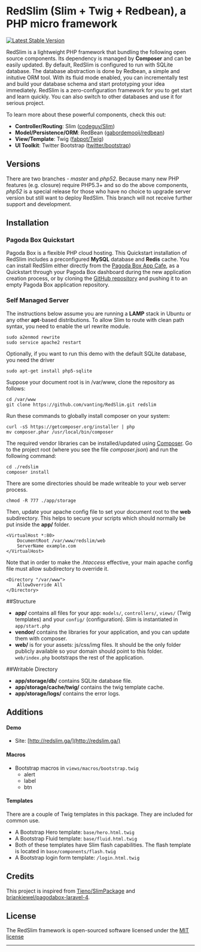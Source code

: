 RedSlim (Slim + Twig + Redbean), a PHP micro framework
======================================================

[![Latest Stable Version](https://poser.pugx.org/redslim/redslim/v/stable.png)](https://packagist.org/packages/redslim/redslim)

RedSlim is a lightweight PHP framework that bundling the following open source components. Its dependency is managed by **Composer** and can be easily updated. By default, RedSlim is configured to run with SQLite database. The database abstraction is done by Redbean, a simple and initutive ORM tool. With its fluid mode enabled, you can incrementally test and build your database schema and start prototyping your idea immediately. RedSlim is a zero-configuration framework for you to get start and learn quickly. You can also switch to other databases and use it for serious project. 

To learn more about these powerful components, check this out:

* **Controller/Routing**: Slim ([codeguy/Slim](https://github.com/codeguy/Slim))
* **Model/Persistence/ORM**: RedBean ([gabordemooij/redbean](https://github.com/gabordemooij/redbean))
* **View/Template**: Twig ([fabpot/Twig](https://github.com/fabpot/Twig))
* **UI Toolkit**: Twitter Bootstrap ([twitter/bootstrap](https://github.com/twitter/bootstrap))

## Versions

There are two branches - *master* and *php52*. Because many new PHP features (e.g. closure) require PHP5.3+ and so do the above components, *php52* is a special release for those who have no choice to upgrade server version but still want to deploy RedSlim. This branch will not receive further support and development.

## Installation

### Pagoda Box Quickstart

Pagoda Box is a flexible PHP cloud hosting. This Quickstart installation of RedSlim includes a preconfigured **MySQL** database and **Redis** cache. You can install RedSlim either directly from the [Pagoda Box App Cafe](https://pagodabox.com/cafe/vanting/redslim), as a Quickstart through your Pagoda Box dashboard during the new application creation process, or by cloning the [GitHub repository](https://github.com/vanting/RedSlim.git) and pushing it to an empty Pagoda Box application repository.

### Self Managed Server

The instructions below assume you are running a **LAMP** stack in Ubuntu or any other **apt**-based distributions. To allow Slim to route with clean path syntax, you need to enable the url rewrite module.   

	sudo a2enmod rewrite
	sudo service apache2 restart

Optionally, if you want to run this demo with the default SQLite database, you need the driver

	sudo apt-get install php5-sqlite

Suppose your document root is in /var/www, clone the repository as follows:

	cd /var/www
	git clone https://github.com/vanting/RedSlim.git redslim

Run these commands to globally install composer on your system:

	curl -sS https://getcomposer.org/installer | php
	mv composer.phar /usr/local/bin/composer

The required vendor libraries can be installed/updated using [Composer](http://getcomposer.org/). Go to the project root (where you see the file *composer.json*) and run the following command:

	cd ./redslim
	composer install

There are some directories should be made writeable to your web server process. 

	chmod -R 777 ./app/storage

Then, update your apache config file to set your document root to the **web** subdirectory. This helps to secure your scripts which should normally be put inside the **app/** folder.

	<VirtualHost *:80>
		DocumentRoot /var/www/redslim/web
		ServerName example.com
	</VirtualHost>

Note that in order to make the *.htaccess* effective, your main apache config file must allow subdirectory to override it.  

	<Directory "/var/www">
		AllowOverride All
	</Directory>


##Structure

* **app/** contains all files for your app: `models/`, `controllers/`, `views/` (Twig templates) and your `config/` (configuration). Slim is instantiated in `app/start.php`
* **vendor/** contains the libraries for your application, and you can update them with composer.
* **web/** is for your assets: js/css/img files. It should be the only folder publicly available so your domain should point to this folder. `web/index.php` bootstraps the rest of the application.

##Writable Directory

* **app/storage/db/** contains SQLite database file.
* **app/storage/cache/twig/** contains the twig template cache.
* **app/storage/logs/** contains the error logs.

## Additions

#### Demo

* Site: [http://redslim.ga/](http://redslim.ga/)
    
#### Macros

* Bootstrap macros in `views/macros/bootstrap.twig`
    * alert
    * label
    * btn

#### Templates

There are a couple of Twig templates in this package. They are included for common use.

* A Bootstrap Hero template: `base/hero.html.twig`
* A Bootstrap Fluid template: `base/fluid.html.twig`
* Both of these templates have Slim flash capabilities. The flash template is located in `base/components/flash.twig`
* A Bootstrap login form template: `/login.html.twig`

## Credits

This project is inspired from [Tieno/SlimPackage](https://github.com/Tieno/SlimPackage/) and [briankiewel/pagodabox-laravel-4](https://github.com/briankiewel/pagodabox-laravel-4).

## License

The RedSlim framework is open-sourced software licensed under the [MIT license](http://opensource.org/licenses/MIT)

----------



